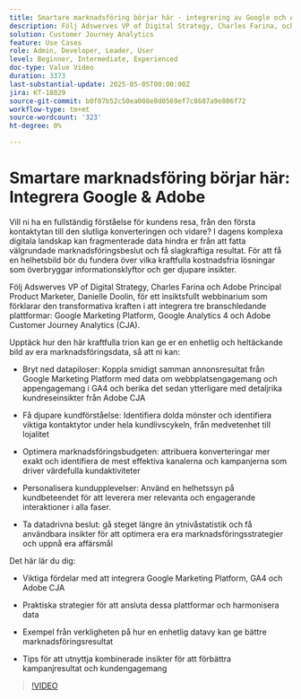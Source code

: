 ```yaml
---
title: Smartare marknadsföring börjar här - integrering av Google och Adobe
description: Följ Adswerves VP of Digital Strategy, Charles Farina, och Adobe produktmarknadsförare, Danielle Doolin, för ett insiktsfullt webbinarium som förklarar den transformativa kraften i att integrera branschledande plattformar.
solution: Customer Journey Analytics
feature: Use Cases
role: Admin, Developer, Leader, User
level: Beginner, Intermediate, Experienced
doc-type: Value Video
duration: 3373
last-substantial-update: 2025-05-05T00:00:00Z
jira: KT-18029
source-git-commit: b0f07b52c50ea008e8d0569ef7c8687a9e806f72
workflow-type: tm+mt
source-wordcount: '323'
ht-degree: 0%

---
```



# Smartare marknadsföring börjar här: Integrera Google &amp; Adobe

Vill ni ha en fullständig förståelse för kundens resa, från den första kontaktytan till den slutliga konverteringen och vidare? I dagens komplexa digitala landskap kan fragmenterade data hindra er från att fatta välgrundade marknadsföringsbeslut och få slagkraftiga resultat. För att få en helhetsbild bör du fundera över vilka kraftfulla kostnadsfria lösningar som överbryggar informationsklyftor och ger djupare insikter.

Följ Adswerves VP of Digital Strategy, Charles Farina och Adobe Principal Product Marketer, Danielle Doolin, för ett insiktsfullt webbinarium som förklarar den transformativa kraften i att integrera tre branschledande plattformar: Google Marketing Platform, Google Analytics 4 och Adobe Customer Journey Analytics (CJA).

Upptäck hur den här kraftfulla trion kan ge er en enhetlig och heltäckande bild av era marknadsföringsdata, så att ni kan:

- Bryt ned datapiloser: Koppla smidigt samman annonsresultat från Google Marketing Platform med data om webbplatsengagemang och appengagemang i GA4 och berika det sedan ytterligare med detaljrika kundreseinsikter från Adobe CJA

- Få djupare kundförståelse: Identifiera dolda mönster och identifiera viktiga kontaktytor under hela kundlivscykeln, från medvetenhet till lojalitet

- Optimera marknadsföringsbudgeten: attribuera konverteringar mer exakt och identifiera de mest effektiva kanalerna och kampanjerna som driver värdefulla kundaktiviteter

- Personalisera kundupplevelser: Använd en helhetssyn på kundbeteendet för att leverera mer relevanta och engagerande interaktioner i alla faser.

- Ta datadrivna beslut: gå steget längre än ytnivåstatistik och få användbara insikter för att optimera era era marknadsföringsstrategier och uppnå era affärsmål

Det här lär du dig:

- Viktiga fördelar med att integrera Google Marketing Platform, GA4 och Adobe CJA

- Praktiska strategier för att ansluta dessa plattformar och harmonisera data

- Exempel från verkligheten på hur en enhetlig datavy kan ge bättre marknadsföringsresultat

- Tips för att utnyttja kombinerade insikter för att förbättra kampanjresultat och kundengagemang

>[!VIDEO](https://video.tv.adobe.com/v/3458047/?learn=on&enablevpops)
